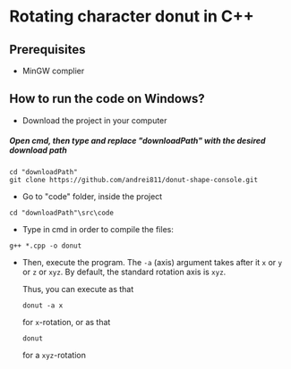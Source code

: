 # Rotating character donut in C++

## Prerequisites
   * MinGW complier

## How to run the code on Windows?

* Download the project in your computer
##### Open cmd, then type and replace "downloadPath" with the desired download path
```
cd "downloadPath"
git clone https://github.com/andrei811/donut-shape-console.git
```

* Go to "code" folder, inside the project
```
cd "downloadPath"\src\code
```

* Type in cmd in order to compile the files:
```
g++ *.cpp -o donut
```

* Then, execute the program.
    The `-a` (axis) argument takes after it `x` or `y` or `z` or `xyz`.
    By default, the standard rotation axis is `xyz`.

    Thus, you can execute as that
    ```
    donut -a x
    ```
    for `x`-rotation, or as that
    ```
    donut
    ```
    for a `xyz`-rotation

